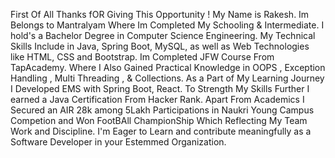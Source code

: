 First Of All Thanks fOR Giving This Opportunity !
My Name is Rakesh. Im Belongs to Mantralyam Where Im Completed My Schooling & Intermediate.
I hold's a Bachelor Degree in Computer Science Engineering.
My Technical Skills Include in Java, Spring Boot, MySQL, as well as Web Technologies like HTML, CSS and Bootstrap.
Im Completed JFW Course From TapAcademy. Where I Also Gained Practical Knowledge in OOPS , Exception Handling , Multi Threading , & Collections.
As a Part of My Learning Journey I Developed EMS with Spring Boot, React.
To Strength My Skills Further I earned a Java Certification From Hacker Rank.
Apart From Academics I Secured an AIR 28k among 5Lakh Participations in Naukri Young Campus Competion and Won FootBAll ChampionShip Which Reflecting My Team Work and Discipline.
I'm Eager to Learn and contribute meaningfully as a Software Developer in your Estemmed Organization.
